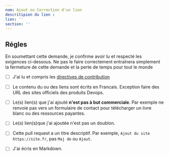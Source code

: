 ```yaml
---
nom: Ajout ou Correction d'un lien
descritipion du lien :
lien: ''
section: ''
---
```


## Régles

En soumettant cette demande, je confirme avoir lu et respecté les exigences
ci-dessous. Ne pas le faire correctement entraînera simplement la fermeture de
cette demande et la perte de temps pour tout le monde

- [ ] J'ai lu et compris les [directives de contribution](https://github.com/stephrobert/awesome-french-devops/blob/main/README.md#10-contribuer)
- [ ] Le contenu du ou des liens sont écrits en Francais. Exception faire des
  URL des sites officiels des produits Devops.
- [ ] Le(s) lien(s) que j'ai ajouté **n'est pas à but commerciale**. Par exemple
  ne renvoie pas vers un formulaire de contact pour télécharger un livre blanc
  ou des ressources payantes.
- [ ] Le(s) lien(s)que j'ai ajoutée n'est pas un doublon.
- [ ] Cette pull request a un titre descriptif. Par exemple, `Ajout du site https://site.fr`, pas `Maj de` ou `Ajout`.
- [ ] J'ai écris en Markdown.

